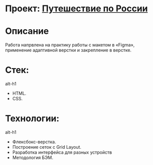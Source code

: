 # Проект: [Путешествие по России](https://iriklhnt.github.io/russian-travel/)



# Описание
Работа напрвлена на практику работы с макетом в «Figma», применение адаптивной верстки и закрепление в верстке.

# Стек:
alt-h1

* HTML.
* CSS.

# Технологии:
alt-h1

* Флексбокс-верстка.
* Построение сеток с Grid Layout.
* Разработка интерфейса для разных устройств
* Методология БЭМ.
